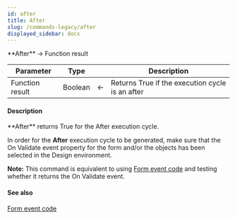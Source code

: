 ```yaml
---
id: after
title: After
slug: /commands-legacy/after
displayed_sidebar: docs
---
```


<!--REF #_command_.After.Syntax-->**After**  -> Function result<!-- END REF-->
<!--REF #_command_.After.Params-->
| Parameter | Type |  | Description |
| --- | --- | --- | --- |
| Function result | Boolean | &larr; | Returns True if the execution cycle is an after |

<!-- END REF-->

#### Description 

<!--REF #_command_.After.Summary-->**After** returns True for the After execution cycle.<!-- END REF-->

In order for the **After** execution cycle to be generated, make sure that the On Validate event property for the form and/or the objects has been selected in the Design environment.

**Note:** This command is equivalent to using [Form event code](form-event-code.md) and testing whether it returns the On Validate event.

#### See also 

[Form event code](form-event-code.md)  